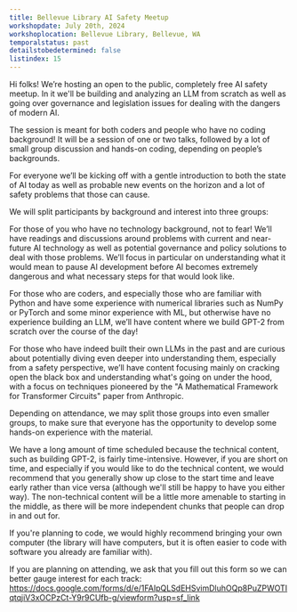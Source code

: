 ```yaml
---
title: Bellevue Library AI Safety Meetup
workshopdate: July 20th, 2024
workshoplocation: Bellevue Library, Bellevue, WA
temporalstatus: past
detailstobedetermined: false
listindex: 15
---
```


Hi folks! We’re hosting an open to the public, completely free AI safety meetup. In it we'll be building and analyzing an LLM from scratch as well as going over governance and legislation issues for dealing with the dangers of modern AI.

The session is meant for both coders and people who have no coding background! It will be a session of one or two talks, followed by a lot of small group discussion and hands-on coding, depending on people’s backgrounds.

For everyone we’ll be kicking off with a gentle introduction to both the state of AI today as well as probable new events on the horizon and a lot of safety problems that those can cause.

We will split participants by background and interest into three groups:

For those of you who have no technology background, not to fear! We’ll have readings and discussions around problems with current and near-future AI technology as well as potential governance and policy solutions to deal with those problems. We’ll focus in particular on understanding what it would mean to pause AI development before AI becomes extremely dangerous and what necessary steps for that would look like.

For those who are coders, and especially those who are familiar with Python and have some experience with numerical libraries such as NumPy or PyTorch and some minor experience with ML, but otherwise have no experience building an LLM, we’ll have content where we build GPT-2 from scratch over the course of the day!

For those who have indeed built their own LLMs in the past and are curious about potentially diving even deeper into understanding them, especially from a safety perspective, we’ll have content focusing mainly on cracking open the black box and understanding what's going on under the hood, with a focus on techniques pioneered by the "A Mathematical Framework for Transformer Circuits" paper from Anthropic.

Depending on attendance, we may split those groups into even smaller groups, to make sure that everyone has the opportunity to develop some hands-on experience with the material.

We have a long amount of time scheduled because the technical content, such as building GPT-2, is fairly time-intensive. However, if you are short on time, and especially if you would like to do the technical content, we would recommend that you generally show up close to the start time and leave early rather than vice versa (although we'll still be happy to have you either way). The non-technical content will be a little more amenable to starting in the middle, as there will be more independent chunks that people can drop in and out for.

If you're planning to code, we would highly recommend bringing your own computer (the library will have computers, but it is often easier to code with software you already are familiar with).

If you are planning on attending, we ask that you fill out this form so we can better gauge interest for each track: https://docs.google.com/forms/d/e/1FAIpQLSdEHSvimDluhOQp8PuZPWOTIqtqjiV3xOCPzCt-Y9r9CUfb-g/viewform?usp=sf_link


